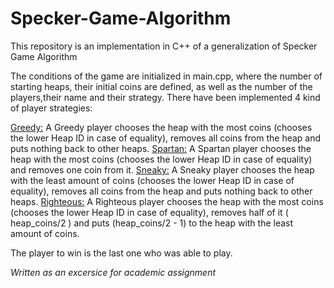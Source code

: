 # Specker-Game-Algorithm
This repository is an implementation in C++ of a generalization of Specker Game Algorithm

The conditions of the game are initialized in main.cpp, where the number of starting heaps, their initial coins are defined, as well as the number of the players,their name and their strategy.
There have been implemented 4 kind of player strategies:

<u>Greedy:</u> A Greedy player chooses the heap with the most coins (chooses the lower Heap ID in case of equality), removes all coins from the heap and puts nothing back to other heaps.
<u>Spartan:</u> A Spartan player chooses the heap with the most coins (chooses the lower Heap ID in case of equality) and removes one coin from it.
<u>Sneaky:</u> A Sneaky player chooses the heap with the least amount of coins (chooses the lower Heap ID in case of equality), removes all coins from the heap and puts nothing back to other heaps.
<u>Righteous:</u> A Righteous player chooses the heap with the most coins (chooses the lower Heap ID in case of equality), removes half of it ( heap_coins/2 ) and puts (heap_coins/2 - 1) to the heap with the least amount of coins.

The player to win is the last one who was able to play.

<i>Written as an excersice for academic assignment</i>
